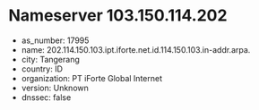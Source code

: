 # Nameserver 103.150.114.202

* as_number: 17995
* name: 202.114.150.103.ipt.iforte.net.id.114.150.103.in-addr.arpa.
* city: Tangerang
* country: ID
* organization: PT iForte Global Internet
* version: Unknown
* dnssec: false
